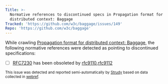 ```yaml
---
Title: >-
  Normative references to discontinued specs in Propagation format for
  distributed context: Baggage
Tracked: 'https://github.com/w3c/baggage/issues/149'
Repo: 'https://github.com/w3c/baggage'
---
```


While crawling [Propagation format for distributed context: Baggage](https://w3c.github.io/baggage/), the following normative references were detected as pointing to discontinued specifications:
* [ ] [RFC7230](https://httpwg.org/specs/rfc7230.html) has been obsoleted by [rfc9110](https://httpwg.org/specs/rfc9110.html),[rfc9112](https://httpwg.org/specs/rfc9112.html)

<sub>This issue was detected and reported semi-automatically by [Strudy](https://github.com/w3c/strudy/) based on data collected in [webref](https://github.com/w3c/webref/).</sub>
